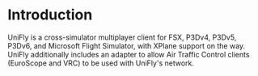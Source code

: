 # Introduction

UniFly is a cross-simulator multiplayer client for FSX, P3Dv4, P3Dv5, P3Dv6, and Microsoft Flight Simulator, with XPlane support on the way. UniFly additionally includes an adapter to allow Air Traffic Control clients (EuroScope and VRC) to be used with UniFly's network.